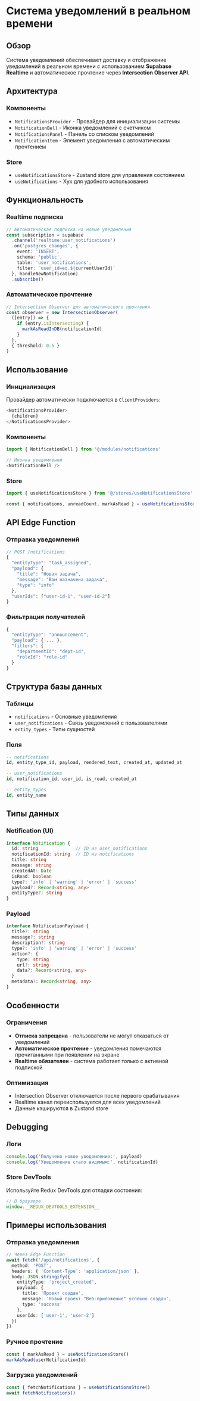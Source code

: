 # Система уведомлений в реальном времени

## Обзор

Система уведомлений обеспечивает доставку и отображение уведомлений в реальном времени с использованием **Supabase Realtime** и автоматическое прочтение через **Intersection Observer API**.

## Архитектура

### Компоненты
- `NotificationsProvider` - Провайдер для инициализации системы
- `NotificationBell` - Иконка уведомлений с счетчиком
- `NotificationsPanel` - Панель со списком уведомлений
- `NotificationItem` - Элемент уведомления с автоматическим прочтением

### Store
- `useNotificationsStore` - Zustand store для управления состоянием
- `useNotifications` - Хук для удобного использования

## Функциональность

### Realtime подписка
```typescript
// Автоматическая подписка на новые уведомления
const subscription = supabase
  .channel('realtime:user_notifications')
  .on('postgres_changes', {
    event: 'INSERT',
    schema: 'public', 
    table: 'user_notifications',
    filter: `user_id=eq.${currentUserId}`
  }, handleNewNotification)
  .subscribe()
```

### Автоматическое прочтение
```typescript
// Intersection Observer для автоматического прочтения
const observer = new IntersectionObserver(
  ([entry]) => {
    if (entry.isIntersecting) {
      markAsReadInDB(notificationId)
    }
  },
  { threshold: 0.5 }
)
```

## Использование

### Инициализация
Провайдер автоматически подключается в `ClientProviders`:

```typescript
<NotificationsProvider>
  {children}
</NotificationsProvider>
```

### Компоненты
```typescript
import { NotificationBell } from '@/modules/notifications'

// Иконка уведомлений
<NotificationBell />
```

### Store
```typescript
import { useNotificationsStore } from '@/stores/useNotificationsStore'

const { notifications, unreadCount, markAsRead } = useNotificationsStore()
```

## API Edge Function

### Отправка уведомлений
```typescript
// POST /notifications
{
  "entityType": "task_assigned",
  "payload": {
    "title": "Новая задача",
    "message": "Вам назначена задача",
    "type": "info"
  },
  "userIds": ["user-id-1", "user-id-2"]
}
```

### Фильтрация получателей
```typescript
{
  "entityType": "announcement",
  "payload": { ... },
  "filters": {
    "departmentId": "dept-id",
    "roleId": "role-id"
  }
}
```

## Структура базы данных

### Таблицы
- `notifications` - Основные уведомления
- `user_notifications` - Связь уведомлений с пользователями
- `entity_types` - Типы сущностей

### Поля
```sql
-- notifications
id, entity_type_id, payload, rendered_text, created_at, updated_at

-- user_notifications  
id, notification_id, user_id, is_read, created_at

-- entity_types
id, entity_name
```

## Типы данных

### Notification (UI)
```typescript
interface Notification {
  id: string              // ID из user_notifications
  notificationId: string  // ID из notifications
  title: string
  message: string
  createdAt: Date
  isRead: boolean
  type?: 'info' | 'warning' | 'error' | 'success'
  payload?: Record<string, any>
  entityType?: string
}
```

### Payload
```typescript
interface NotificationPayload {
  title?: string
  message?: string
  description?: string
  type?: 'info' | 'warning' | 'error' | 'success'
  action?: {
    type: string
    url?: string
    data?: Record<string, any>
  }
  metadata?: Record<string, any>
}
```

## Особенности

### Ограничения
- **Отписка запрещена** - пользователи не могут отказаться от уведомлений
- **Автоматическое прочтение** - уведомления помечаются прочитанными при появлении на экране
- **Realtime обязателен** - система работает только с активной подпиской

### Оптимизация
- Intersection Observer отключается после первого срабатывания
- Realtime канал переиспользуется для всех уведомлений
- Данные кэшируются в Zustand store

## Debugging

### Логи
```typescript
console.log('Получено новое уведомление:', payload)
console.log('Уведомление стало видимым:', notificationId)
```

### Store DevTools
Используйте Redux DevTools для отладки состояния:
```typescript
// В браузере
window.__REDUX_DEVTOOLS_EXTENSION__
```

## Примеры использования

### Отправка уведомления
```typescript
// Через Edge Function
await fetch('/api/notifications', {
  method: 'POST',
  headers: { 'Content-Type': 'application/json' },
  body: JSON.stringify({
    entityType: 'project_created',
    payload: {
      title: 'Проект создан',
      message: 'Новый проект "Веб-приложение" успешно создан',
      type: 'success'
    },
    userIds: ['user-1', 'user-2']
  })
})
```

### Ручное прочтение
```typescript
const { markAsRead } = useNotificationsStore()
markAsRead(userNotificationId)
```

### Загрузка уведомлений
```typescript
const { fetchNotifications } = useNotificationsStore()
await fetchNotifications()
``` 